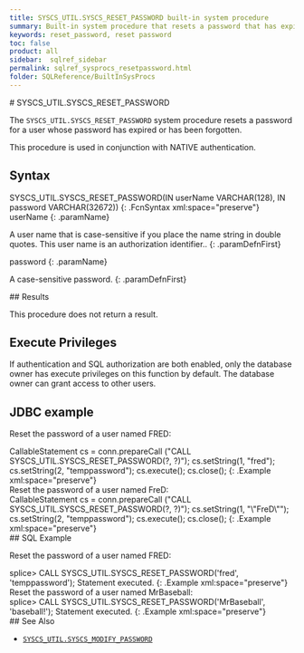 ```yaml
---
title: SYSCS_UTIL.SYSCS_RESET_PASSWORD built-in system procedure
summary: Built-in system procedure that resets a password that has expired or has been forgotten.
keywords: reset_password, reset password
toc: false
product: all
sidebar:  sqlref_sidebar
permalink: sqlref_sysprocs_resetpassword.html
folder: SQLReference/BuiltInSysProcs
---
```

<section>
<div class="TopicContent" data-swiftype-index="true" markdown="1">
# SYSCS_UTIL.SYSCS_RESET_PASSWORD

The `SYSCS_UTIL.SYSCS_RESET_PASSWORD` system procedure resets a password
for a user whose password has expired or has been forgotten.

This procedure is used in conjunction with NATIVE authentication.

## Syntax

<div class="fcnWrapperWide" markdown="1">
    SYSCS_UTIL.SYSCS_RESET_PASSWORD(IN userName VARCHAR(128),
    		                 IN password VARCHAR(32672))
{: .FcnSyntax xml:space="preserve"}

</div>
<div class="paramList" markdown="1">
userName
{: .paramName}

A user name that is case-sensitive if you place the name string in
double quotes. This user name is an authorization identifier..
{: .paramDefnFirst}

password
{: .paramName}

A case-sensitive password.
{: .paramDefnFirst}

</div>
## Results

This procedure does not return a result.

## Execute Privileges

If authentication and SQL authorization are both enabled, only the
database owner has execute privileges on this function by default. The
database owner can grant access to other users.

## JDBC example

Reset the password of a user named FRED:

<div class="preWrapper" markdown="1">
    CallableStatement cs = conn.prepareCall
      ("CALL SYSCS_UTIL.SYSCS_RESET_PASSWORD(?, ?)");
      cs.setString(1, "fred");
      cs.setString(2, "temppassword");
      cs.execute();
      cs.close();
{: .Example xml:space="preserve"}

</div>
Reset the password of a user named FreD:

<div class="preWrapper" markdown="1">
    CallableStatement cs = conn.prepareCall
      ("CALL SYSCS_UTIL.SYSCS_RESET_PASSWORD(?, ?)");
      cs.setString(1, "\"FreD\"");
      cs.setString(2, "temppassword");
      cs.execute();
      cs.close();
{: .Example xml:space="preserve"}

</div>
## SQL Example

Reset the password of a user named FRED:

<div class="preWrapperWide" markdown="1">
    splice> CALL SYSCS_UTIL.SYSCS_RESET_PASSWORD('fred', 'temppassword');
    Statement executed.
{: .Example xml:space="preserve"}

</div>
Reset the password of a user named MrBaseball:

<div class="preWrapperWide" markdown="1">
    splice> CALL SYSCS_UTIL.SYSCS_RESET_PASSWORD('MrBaseball', 'baseball!');
    Statement executed.
{: .Example xml:space="preserve"}

</div>
## See Also

* [`SYSCS_UTIL.SYSCS_MODIFY_PASSWORD`](sqlref_sysprocs_modifypassword.html)

</div>
</section>

